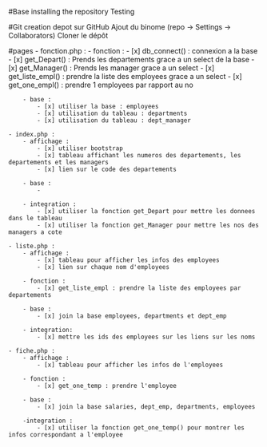#Base 
installing the repository
Testing

#Git
creation depot sur GitHub
Ajout du binome (repo → Settings → Collaborators)
Cloner le dépôt

#pages
    - fonction.php :
        - fonction :
            - [x] db_connect() : connexion a la base
            - [x] get_Depart() : Prends les departements grace a un select de la base
            - [x] get_Manager() : Prends les manager grace a un select
            - [x] get_liste_empl() : prendre la liste des employees grace a un select 
            - [x] get_one_empl() : prendre 1 employees par rapport au no

        - base : 
            - [x] utiliser la base : employees
            - [x] utilisation du tableau : departments
            - [x] utilisation du tableau : dept_manager
    
    - index.php :
        - affichage :
            - [x] utiliser bootstrap
            - [x] tableau affichant les numeros des departements, les departements et les managers
            - [x] lien sur le code des departements

        - base :
            - 

        - integration :
            - [x] utiliser la fonction get_Depart pour mettre les donnees dans le tableau 
            - [x] utiliser la fonction get_Manager pour mettre les nos des managers a cote

    - liste.php : 
        - affichage : 
            - [x] tableau pour afficher les infos des employees
            - [x] lien sur chaque nom d'employees

        - fonction :
            - [x] get_liste_empl : prendre la liste des employees par departements

        - base :
            - [x] join la base employees, departments et dept_emp

        - integration:
            - [x] mettre les ids des employees sur les liens sur les noms

    - fiche.php : 
        - affichage :
            - [x] tableau pour afficher les infos de l'employees

        - fonction :
            - [x] get_one_temp : prendre l'employee 

        - base :
            - [x] join la base salaries, dept_emp, departments, employees

        -integration :
            - [x] utiliser la fonction get_one_temp() pour montrer les infos correspondant a l'employee

